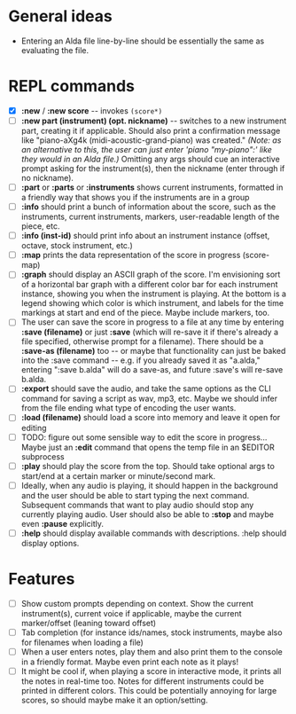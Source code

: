 # General ideas

- Entering an Alda file line-by-line should be essentially the same as evaluating the file.

# REPL commands

- [X] **:new** / **:new score** -- invokes `(score*)`
- [ ] **:new part (instrument) (opt. nickname)** -- switches to a new instrument part, creating it if applicable. Should also print a confirmation message like "piano-aXg4k (midi-acoustic-grand-piano) was created." *(Note: as an alternative to this, the user can just enter 'piano "my-piano":' like they would in an Alda file.)* Omitting any args should cue an interactive prompt asking for the instrument(s), then the nickname (enter through if no nickname).
- [ ] **:part** or **:parts** or **:instruments** shows current instruments, formatted in a friendly way that shows you if the instruments are in a group
- [ ] **:info** should print a bunch of information about the score, such as the instruments, current instruments, markers, user-readable length of the piece, etc.
- [ ] **:info (inst-id)** should print info about an instrument instance (offset, octave, stock instrument, etc.)
- [ ] **:map** prints the data representation of the score in progress (score-map)
- [ ] **:graph** should display an ASCII graph of the score. I'm envisioning sort of a horizontal bar graph with a different color bar for each instrument instance, showing you when the instrument is playing. At the bottom is a legend showing which color is which instrument, and labels for the time markings at start and end of the piece. Maybe include markers, too.
- [ ] The user can save the score in progress to a file at any time by entering **:save (filename)** or just **:save** (which will re-save it if there's already a file specified, otherwise prompt for a filename). There should be a **:save-as (filename)** too -- or maybe that functionality can just be baked into the :save command -- e.g. if you already saved it as "a.alda," entering ":save b.alda" will do a save-as, and future :save's will re-save b.alda.
- [ ] **:export** should save the audio, and take the same options as the CLI command for saving a script as wav, mp3, etc. Maybe we should infer from the file ending what type of encoding the user wants.
- [ ] **:load (filename)** should load a score into memory and leave it open for editing
- [ ] TODO: figure out some sensible way to edit the score in progress... Maybe just an **:edit** command that opens the temp file in an $EDITOR subprocess
- [ ] **:play** should play the score from the top. Should take optional args to start/end at a certain marker or minute/second mark.
- [ ] Ideally, when any audio is playing, it should happen in the background and the user should be able to start typing the next command. Subsequent commands that want to play audio should stop any currently playing audio. User should also be able to **:stop** and maybe even **:pause** explicitly.
- [ ] **:help** should display available commands with descriptions. :help <command> should display options.

# Features

- [ ] Show custom prompts depending on context. Show the current instrument(s), current voice if applicable, maybe the current marker/offset (leaning toward offset)
- [ ] Tab completion (for instance ids/names, stock instruments, maybe also for filenames when loading a file)
- [ ] When a user enters notes, play them and also print them to the console in a friendly format. Maybe even print each note as it plays!
- [ ] It might be cool if, when playing a score in interactive mode, it prints all the notes in real-time too. Notes for different instruments could be printed in different colors. This could be potentially annoying for large scores, so should maybe make it an option/setting.
